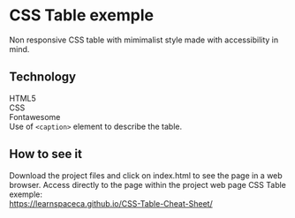 # CSS Table exemple

Non responsive CSS table with mimimalist style made with accessibility in mind.

## Technology

HTML5  
CSS  
Fontawesome  
Use of `<caption>` element to describe the table.
  
## How to see it

Download the project files and click on index.html to see the page in a web browser.
Access directly to the page within the project web page CSS Table exemple:  
  https://learnspaceca.github.io/CSS-Table-Cheat-Sheet/

